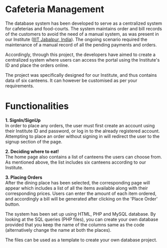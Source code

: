 # Cafeteria Management
The database system has been developed to serve as a centralized system for cafeterias and food-courts. The system maintains order and bill records of the customers to avoid the need of a manual system, as was present in our Institute (<a href="https://www.iiitdmj.ac.in/">IIIT Jabalpur, India</a>). The ongoing scenario required the maintenance of a manual record of all the pending payments and orders.

Accordingly, through this project, the developers have aimed to create a centralized system where users can access the portal using the Institute's ID and place the orders online.

The project was specifically designed for our Institute, and thus contains data of six canteens. It can however be customised as per your requirements.

# Functionalities
**1. SignIn/SignUp** </br>
In order to place any orders, the user must first create an account using their Institute ID and password, or log in to the already registered account. Attempting to place an order without signing in will redirect the user to the signup section of the page. </br>

<!--IMAGE-->

**2. Deciding where to eat!**</br>
The home page also contains a list of canteens the users can choose from. As mentioned above, the list includes six canteens according to our Institute.

<!--IMAGE-->

**3. Placing Orders**</br>
After the dining place has been selected, the corresponding page will appear which includes a list of all the items available along with their corresponding prices. Users can enter the amount of each item ordered, and accordingly a bill will be generated after clicking on the 'Place Order' button.

<!--IMAGE-->

The system has been set up using HTML, PHP and MySQL database. By looking at the SQL queries (PHP files), you can create your own database provided that you keep the name of the columns same as the code (alternatively change the name at both the places).

The files can be used as a template to create your own database project.
